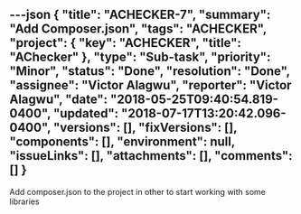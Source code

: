 ---json
{
  "title": "ACHECKER-7",
  "summary": "Add Composer.json",
  "tags": "ACHECKER",
  "project": {
    "key": "ACHECKER",
    "title": "AChecker"
  },
  "type": "Sub-task",
  "priority": "Minor",
  "status": "Done",
  "resolution": "Done",
  "assignee": "Victor Alagwu",
  "reporter": "Victor Alagwu",
  "date": "2018-05-25T09:40:54.819-0400",
  "updated": "2018-07-17T13:20:42.096-0400",
  "versions": [],
  "fixVersions": [],
  "components": [],
  "environment": null,
  "issueLinks": [],
  "attachments": [],
  "comments": []
}
---
Add composer.json to the project in other to start working with some libraries

        